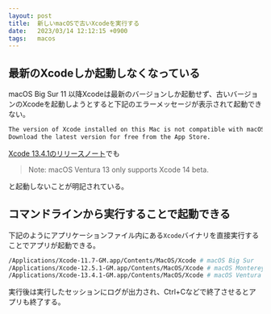 ```yaml
---
layout: post
title:  新しいmacOSで古いXcodeを実行する
date:   2023/03/14 12:12:15 +0900
tags:   macos
---
```


## 最新のXcodeしか起動しなくなっている

macOS Big Sur 11 以降Xcodeは最新のバージョンしか起動せず、古いバージョンのXcodeを起動しようとすると下記のエラーメッセージが表示されて起動できない。

```txt
The version of Xcode installed on this Mac is not compatible with macOS Xxx.
Download the latest version for free from the App Store.
```

[Xcode 13.4.1のリリースノート](https://developer.apple.com/documentation/xcode-release-notes/xcode-13_4_1-release-notes)でも

> Note: macOS Ventura 13 only supports Xcode 14 beta.

と起動しないことが明記されている。

## コマンドラインから実行することで起動できる

下記のようにアプリケーションファイル内にある`Xcode`バイナリを直接実行することでアプリが起動できる。

```sh
/Applications/Xcode-11.7-GM.app/Contents/MacOS/Xcode # macOS Big Sur
/Applications/Xcode-12.5.1-GM.app/Contents/MacOS/Xcode # macOS Monterey
/Applications/Xcode-13.4.1-GM.app/Contents/MacOS/Xcode # macOS Ventura
```

実行後は実行したセッションにログが出力され、Ctrl+Cなどで終了させるとアプリも終了する。

